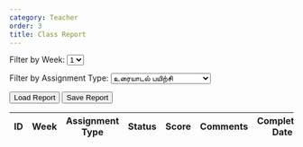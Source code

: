 ```yaml
---
category: Teacher
order: 3
title: Class Report
---
```


<script src="{{ site.baseurl }}/scripts/track.js">
    tracker();
</script>

 <label for="weekFilter">Filter by Week:</label>
    <select id="weekFilter">
      <option>1</option>
      <option>2</option>
      <option>3</option>
      <option>4</option>
      <option>5</option>
    </select>  

<label for="assignmentTypeFilter">Filter by Assignment Type:</label>
    <select id="assignmentTypeFilter">
        <option value="உரையாடல் பயிற்சி">உரையாடல் பயிற்சி</option>
        <option value="கதை சொல்லுதல் பயிற்சி">கதை சொல்லுதல் பயிற்சி</option>
        <option value="கேட்டல்‌ கருத்தறிதல் பயிற்சி">கேட்டல்‌ கருத்தறிதல் பயிற்சி</option>
        <option value="அனைத்து">அனைத்து</option>
    </select>
    
<button id="loadReport" onclick="loadReport()">Load Report</button>
<button id="saveReport" onclick="saveReport()">Save Report</button>

<div id="classReport">
<table id="jsonTable">
        <thead>
            <tr>
                <th>ID</th>
                <th>Week</th>
                <th>Assignment Type</th>
                 <th>Status</th>
                <th>Score</th>
                <th>Comments</th>
                <th>Completion Date</th>
                <th>Audio</th>
                <th>Add Feedback</th>
            </tr>
        </thead>
        <tbody>
        </tbody>
</table>
</div>

<!-- Modal Popup -->
<div id="feedbackModal" style="display: none; position: fixed; top: 50%; left: 50%; transform: translate(-50%, -50%); background: white; padding: 20px; border: 1px solid #ccc; z-index: 1000;">
    <div class="bg-white rounded-2xl p-6 w-full max-w-md shadow-xl relative">
        <button class="absolute top-2 right-2 text-gray-500 hover:text-gray-800" onclick="closeModal()">&times;</button>
        <div class="mb-4 flex gap-4">
        <button id="playBtn-modal" class="bg-green-500 text-white px-4 py-2 rounded" onclick="playButtonListener()">Play</button>
        <button id="stopBtn-modal" class="bg-red-500 text-white px-4 py-2 rounded" onclick="stopAudio()">Stop</button>
        </div>
        <div class="status" id="status"></div>
        <div class="chat-container border rounded p-3 max-h-60 overflow-y-auto bg-gray-100" id="reportChatContainer">
        <div class="chat-box" id="chatBox">
        </div>
        </div>
    </div>
    <div class="feedbackDiv">
    <!-- <h3>Add Feedback</h3> -->
    <label>Score:</label>
    <input type="text" id="modalScore"><br><br>
    <label>Feedback:</label>
    <textarea id="modalComments"></textarea><br><br>
    <button id="submitFeedback">Submit</button>
    <button id="closeModal">Cancel</button>
    </div>
</div>




<script src="{{ site.baseurl }}/scripts/class_report.js">
